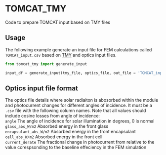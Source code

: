 # TOMCAT_TMY
Code to prepare TOMCAT input based on TMY files

## Usage

The following example generate an input file for FEM calculations called `TOMCAT_input.csv` based on [TMY](https://www.nrel.gov/docs/fy08osti/43156.pdf) and optics input files.

```python
from tomcat_tmy import generate_input

input_df = generate_input(tmy_file, optics_file, out_file = 'TOMCAT_input.csv')
```

## Optics input file format

The optics file details where solar radiaiton is abosorbed within the module and photocurrent changes for different angles of incidence. It must be a `.csv` file with the following column names. Note that all values should include cosine losses from angle of incidence:  
`angle` The angle of incidence for solar illumination in degrees, 0 is normal  
`glass_abs_W/m2` Absorbed energy in the front glass  
`encapsulant_abs_W/m2` Absorbed energy in the front encapsulant  
`cell_abs_W/m2` Absorbed energy in the front cell  
`current_derate` The fractional change in photocurrent from relative to the value corespsonding to the baseline effeciency in the FEM simulation
